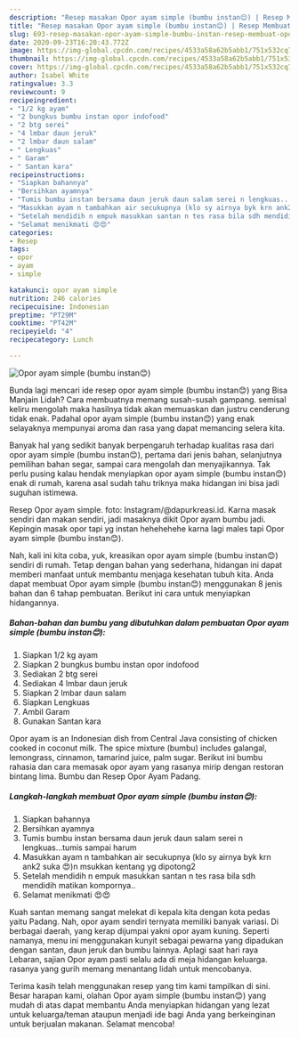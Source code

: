 ```yaml
---
description: "Resep masakan Opor ayam simple (bumbu instan😊) | Resep Membuat Opor ayam simple (bumbu instan😊) Yang Enak dan Simpel"
title: "Resep masakan Opor ayam simple (bumbu instan😊) | Resep Membuat Opor ayam simple (bumbu instan😊) Yang Enak dan Simpel"
slug: 693-resep-masakan-opor-ayam-simple-bumbu-instan-resep-membuat-opor-ayam-simple-bumbu-instan-yang-enak-dan-simpel
date: 2020-09-23T16:20:43.772Z
image: https://img-global.cpcdn.com/recipes/4533a58a62b5abb1/751x532cq70/opor-ayam-simple-bumbu-instan😊-foto-resep-utama.jpg
thumbnail: https://img-global.cpcdn.com/recipes/4533a58a62b5abb1/751x532cq70/opor-ayam-simple-bumbu-instan😊-foto-resep-utama.jpg
cover: https://img-global.cpcdn.com/recipes/4533a58a62b5abb1/751x532cq70/opor-ayam-simple-bumbu-instan😊-foto-resep-utama.jpg
author: Isabel White
ratingvalue: 3.3
reviewcount: 9
recipeingredient:
- "1/2 kg ayam"
- "2 bungkus bumbu instan opor indofood"
- "2 btg serei"
- "4 lmbar daun jeruk"
- "2 lmbar daun salam"
- " Lengkuas"
- " Garam"
- " Santan kara"
recipeinstructions:
- "Siapkan bahannya"
- "Bersihkan ayamnya"
- "Tumis bumbu instan bersama daun jeruk daun salam serei n lengkuas...tumis sampai harum"
- "Masukkan ayam n tambahkan air secukupnya (klo sy airnya byk krn ank2 suka 😍)n msukkan kentang yg dipotong2"
- "Setelah mendidih n empuk masukkan santan n tes rasa bila sdh mendidih matikan kompornya.."
- "Selamat menikmati 😍😍"
categories:
- Resep
tags:
- opor
- ayam
- simple

katakunci: opor ayam simple 
nutrition: 246 calories
recipecuisine: Indonesian
preptime: "PT29M"
cooktime: "PT42M"
recipeyield: "4"
recipecategory: Lunch

---
```



![Opor ayam simple (bumbu instan😊)](https://img-global.cpcdn.com/recipes/4533a58a62b5abb1/751x532cq70/opor-ayam-simple-bumbu-instan😊-foto-resep-utama.jpg)

Bunda lagi mencari ide resep opor ayam simple (bumbu instan😊) yang Bisa Manjain Lidah? Cara membuatnya memang susah-susah gampang. semisal keliru mengolah maka hasilnya tidak akan memuaskan dan justru cenderung tidak enak. Padahal opor ayam simple (bumbu instan😊) yang enak selayaknya mempunyai aroma dan rasa yang dapat memancing selera kita.

Banyak hal yang sedikit banyak berpengaruh terhadap kualitas rasa dari opor ayam simple (bumbu instan😊), pertama dari jenis bahan, selanjutnya pemilihan bahan segar, sampai cara mengolah dan menyajikannya. Tak perlu pusing kalau hendak menyiapkan opor ayam simple (bumbu instan😊) enak di rumah, karena asal sudah tahu triknya maka hidangan ini bisa jadi suguhan istimewa.

Resep Opor ayam simple. foto: Instagram/@dapurkreasi.id. Karna masak sendiri dan makan sendiri, jadi masaknya dikit Opor ayam bumbu jadi. Kepingin masak opor tapi yg instan hehehehehe karna lagi males tapi Opor ayam simple (bumbu instan😊).


Nah, kali ini kita coba, yuk, kreasikan opor ayam simple (bumbu instan😊) sendiri di rumah. Tetap dengan bahan yang sederhana, hidangan ini dapat memberi manfaat untuk membantu menjaga kesehatan tubuh kita. Anda dapat membuat Opor ayam simple (bumbu instan😊) menggunakan 8 jenis bahan dan 6 tahap pembuatan. Berikut ini cara untuk menyiapkan hidangannya.

<!--inarticleads1-->

##### Bahan-bahan dan bumbu yang dibutuhkan dalam pembuatan Opor ayam simple (bumbu instan😊):

1. Siapkan 1/2 kg ayam
1. Siapkan 2 bungkus bumbu instan opor indofood
1. Sediakan 2 btg serei
1. Sediakan 4 lmbar daun jeruk
1. Siapkan 2 lmbar daun salam
1. Siapkan  Lengkuas
1. Ambil  Garam
1. Gunakan  Santan kara


Opor ayam is an Indonesian dish from Central Java consisting of chicken cooked in coconut milk. The spice mixture (bumbu) includes galangal, lemongrass, cinnamon, tamarind juice, palm sugar. Berikut ini bumbu rahasia dan cara memasak opor ayam yang rasanya mirip dengan restoran bintang lima. Bumbu dan Resep Opor Ayam Padang. 

<!--inarticleads2-->

##### Langkah-langkah membuat Opor ayam simple (bumbu instan😊):

1. Siapkan bahannya
1. Bersihkan ayamnya
1. Tumis bumbu instan bersama daun jeruk daun salam serei n lengkuas...tumis sampai harum
1. Masukkan ayam n tambahkan air secukupnya (klo sy airnya byk krn ank2 suka 😍)n msukkan kentang yg dipotong2
1. Setelah mendidih n empuk masukkan santan n tes rasa bila sdh mendidih matikan kompornya..
1. Selamat menikmati 😍😍


Kuah santan memang sangat melekat di kepala kita dengan kota pedas yaitu Padang. Nah, opor ayam sendiri ternyata memiliki banyak variasi. Di berbagai daerah, yang kerap dijumpai yakni opor ayam kuning. Seperti namanya, menu ini menggunakan kunyit sebagai pewarna yang dipadukan dengan santan, daun jeruk dan bumbu lainnya. Aplagi saat hari raya Lebaran, sajian Opor ayam pasti selalu ada di meja hidangan keluarga. rasanya yang gurih memang menantang lidah untuk mencobanya. 

Terima kasih telah menggunakan resep yang tim kami tampilkan di sini. Besar harapan kami, olahan Opor ayam simple (bumbu instan😊) yang mudah di atas dapat membantu Anda menyiapkan hidangan yang lezat untuk keluarga/teman ataupun menjadi ide bagi Anda yang berkeinginan untuk berjualan makanan. Selamat mencoba!
